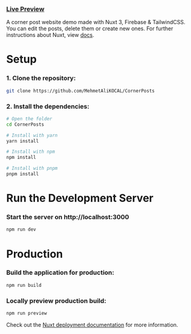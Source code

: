 ### [Live Preview](https://cornerposts.gwyndev.com/)

A corner post website demo made with Nuxt 3, Firebase & TailwindCSS. You can edit the posts, delete them or create new ones. For further instructions about Nuxt, view [docs](https://nuxt.com/docs/getting-started/introduction).

# Setup

### 1. Clone the repository:

```bash
git clone https://github.com/MehmetAliKOCAL/CornerPosts
```

### 2. Install the dependencies:

```bash
# Open the folder
cd CornerPosts

# Install with yarn
yarn install

# Install with npm
npm install

# Install with pnpm
pnpm install
```

# Run the Development Server

### Start the server on http://localhost:3000

```bash
npm run dev
```

# Production

### Build the application for production:

```bash
npm run build
```

### Locally preview production build:

```bash
npm run preview
```

Check out the [Nuxt deployment documentation](https://nuxt.com/docs/getting-started/deployment) for more information.
